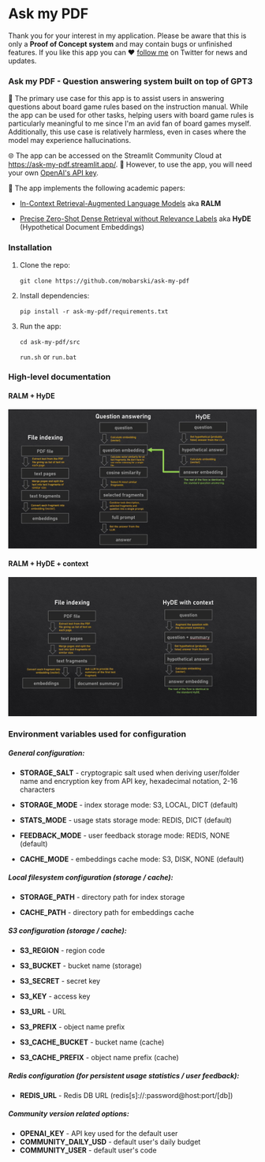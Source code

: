 # Ask my PDF



Thank you for your interest in my application. Please be aware that this is only a **Proof of Concept system** and may contain bugs or unfinished features. If you like this app you can ❤️ [follow me](https://twitter.com/KerbalFPV) on Twitter for news and updates.



### Ask my PDF - Question answering system built on top of GPT3



🎲 The primary use case for this app is to assist users in answering  questions about board game rules based on the instruction manual. While  the app can be used for other tasks, helping users with board game rules is particularly meaningful to me since I'm an avid fan of board games  myself. Additionally, this use case is relatively harmless, even in  cases where the model may experience hallucinations.



🌐 The app can be accessed on the Streamlit Community Cloud at https://ask-my-pdf.streamlit.app/. 🔑 However, to use the app, you will need your own [OpenAI's API key](https://platform.openai.com/account/api-keys).



📄 The app implements the following academic papers:

- [In-Context Retrieval-Augmented Language Models](https://arxiv.org/abs/2302.00083) aka **RALM**

- [Precise Zero-Shot Dense Retrieval without Relevance Labels](https://arxiv.org/abs/2212.10496) aka **HyDE** (Hypothetical Document Embeddings)



### Installation



1. Clone the repo:

   `git clone https://github.com/mobarski/ask-my-pdf`

2. Install dependencies:

   `pip install -r ask-my-pdf/requirements.txt`

3. Run the app:

   `cd ask-my-pdf/src`
   
   `run.sh` or `run.bat`



### High-level documentation



#### RALM + HyDE

![RALM + HyDE](docs/ralm_hyde.jpg)



#### RALM + HyDE + context

![RALM + HyDE + context](docs/ralm_hyde_wc.jpg)



### Environment variables used for configuration


##### General configuration:

- **STORAGE_SALT** - cryptograpic salt used when deriving user/folder name and encryption key from API key, hexadecimal notation, 2-16 characters

- **STORAGE_MODE** - index storage mode:  S3, LOCAL, DICT (default)

- **STATS_MODE** - usage stats storage mode: REDIS, DICT (default)

- **FEEDBACK_MODE** - user feedback storage mode: REDIS, NONE (default)

- **CACHE_MODE** - embeddings cache mode: S3, DISK, NONE (default)

  

##### Local filesystem configuration (storage / cache):

- **STORAGE_PATH** - directory path for index storage

- **CACHE_PATH** - directory path for embeddings cache

  

##### S3 configuration (storage / cache):

- **S3_REGION** - region code

- **S3_BUCKET** - bucket name (storage)

- **S3_SECRET** - secret key

- **S3_KEY** - access key

- **S3_URL** - URL

- **S3_PREFIX** - object name prefix

- **S3_CACHE_BUCKET** - bucket name (cache)

- **S3_CACHE_PREFIX** - object name prefix (cache)

  

##### Redis configuration (for persistent usage statistics / user feedback):

- **REDIS_URL** - Redis DB URL (redis[s]://:password@host:port/[db])

  

##### Community version related options:

- **OPENAI_KEY** - API key used for the default user
- **COMMUNITY_DAILY_USD** - default user's daily budget
- **COMMUNITY_USER** - default user's code

